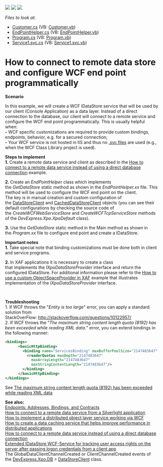 <!-- default badges list -->
![](https://img.shields.io/endpoint?url=https://codecentral.devexpress.com/api/v1/VersionRange/128585604/19.2.7%2B)
[![](https://img.shields.io/badge/Open_in_DevExpress_Support_Center-FF7200?style=flat-square&logo=DevExpress&logoColor=white)](https://supportcenter.devexpress.com/ticket/details/E5137)
[![](https://img.shields.io/badge/📖_How_to_use_DevExpress_Examples-e9f6fc?style=flat-square)](https://docs.devexpress.com/GeneralInformation/403183)
<!-- default badges end -->
<!-- default file list -->
*Files to look at*:

* [Customer.cs](./CS/E5137/Customer.cs) (VB: [Customer.vb](./VB/E5137/Customer.vb))
* [EndPointHelper.cs](./CS/E5137/EndPointHelper.cs) (VB: [EndPointHelper.vb](./VB/E5137/EndPointHelper.vb))
* [Program.cs](./CS/E5137/Program.cs) (VB: [Program.vb](./VB/E5137/Program.vb))
* [Service1.svc.cs](./CS/WcfService1/Service1.svc.cs) (VB: [Service1.svc.vb](./VB/WcfService1/Service1.svc.vb))
<!-- default file list end -->
# How to connect to remote data store and configure WCF end point programmatically


<p><strong>Scenario</strong></p>
<p>In this example, we will create a WCF IDataStore service that will be used by our client (Console Application) as a data layer. Instead of a direct connection to the database, our client will connect to a remote service and configure the WCF end point programmatically. This is usually helpful when: <br><strong>-</strong> WCF specific customizations are required to provide custom bindings, endpoints, behavior, e.g. for a secured connection;<br><strong>-</strong> Your WCF service is not hosted in IIS and thus no <a href="http://stackoverflow.com/questions/2113461/">.svc files</a> are used (e.g., when the WCF Class Library project is used).</p>
<p><strong>Steps to implement</strong><br><strong>1. </strong>Create a remote data service and client as described in the <a href="https://www.devexpress.com/Support/Center/p/E4930">How to connect to a remote data service instead of using a direct database connection</a> example.</p>
<p><strong>2. </strong>Create an <em>EndPointHelper </em>class which implements the <em>GetDataStore</em> static method as shown in the <em>EndPointHelper.xx</em> file. This method will be used to configure the WCF end point on the client.<br>The key is in manual creation and custom configuration of the <a href="https://documentation.devexpress.com/#XPO/clsDevExpressXpoDBDataStoreClienttopic">DataStoreClient</a> and <a href="https://documentation.devexpress.com/#XPO/clsDevExpressXpoDBCachedDataStoreClienttopic">CachedDataStoreClient</a> objects (you can see their default configurations by checking the source code of the <em>CreateWCFWebServiceStore</em> and <em>CreateWCFTcpServiceStore</em> methods of the <em>DevExpress.Xpo.XpoDefault</em> class).</p>
<p><strong>3.</strong> Use the <em>GetDataStore </em>static method in the Main method as shown in the <em>Program.xx</em> file to configure end point and create a IDataStore.</p>
<p><strong>Important notes<br></strong><strong>1. </strong>Take special note that binding customizations must be done both in client and service programs.</p>
<p><strong>2. </strong>In XAF applications it is necessary to create a class that implements the <em>IXpoDataStoreProvider</em> interface and return the configured IDataStore. For additional information please refer to the <a href="https://www.devexpress.com/Support/Center/p/e411">How to use a custom ObjectSpaceProvider in XAF</a> example that illustrates implementation of the <em>IXpoDataStoreProvider</em> interface.</p>
<p> </p>
<p><strong>Troubleshooting</strong><br>1. If WCF throws the "<em>Entity is too large</em>" error, you can apply a standard solution from StackOverFlow: <a href="http://stackoverflow.com/questions/10122957/">http://stackoverflow.com/questions/10122957/</a><br>2. If WCF throws the "<em>The maximum string content length quota (8192) has been exceeded while reading XML data.</em>" error, you can extend bindings in the following manner:</p>


```xml
<bindings>
      <basicHttpBinding>
        <binding name="ServicesBinding" maxBufferPoolSize="2147483647" maxReceivedMessageSize="2147483647" maxBufferSize="2147483647" transferMode="Streamed" >
          <readerQuotas maxDepth="2147483647"
            maxArrayLength="2147483647"
            maxStringContentLength="2147483647"/>
        </binding>
      </basicHttpBinding>
</bindings>
```


<p>See <a href="http://stackoverflow.com/questions/6600057/the-maximum-string-content-length-quota-8192-has-been-exceeded-while-reading-x">The maximum string content length quota (8192) has been exceeded while reading XML data</a></p>
<p><strong>See also:<br></strong><a href="http://msdn.microsoft.com/en-us/library/ms733107(v=vs.110).aspx">Endpoints: Addresses, Bindings, and Contracts</a><strong><br></strong><a href="https://www.devexpress.com/Support/Center/p/e4993">How to connect to a remote data service from a Silverlight application</a><strong><br></strong><a href="https://www.devexpress.com/Support/Center/p/e5072">How to implement a distributed object layer service working via WCF</a><br><a href="https://www.devexpress.com/Support/Center/p/e4932">How to create a data caching service that helps improve performance in distributed applications</a><br><a href="https://www.devexpress.com/Support/Center/p/e4930">How to connect to a remote data service instead of using a direct database connection</a><br><a href="https://www.devexpress.com/Support/Center/p/Q413907">Extended IDataStore WCF-Service for tracking user access rights on the server after passing logon credentials from a client app</a><br>The GlobalDataClientChannelCreated or ClientChannelCreated events of the <a href="https://documentation.devexpress.com/CoreLibraries/DevExpressXpoDB.aspx">DevExpress.Xpo.DB</a> > <a href="https://documentation.devexpress.com/CoreLibraries/clsDevExpressXpoDBDataStoreClienttopic.aspx">DataStoreClient</a> class.<br><u></u></p>
<p> </p>

<br/>


